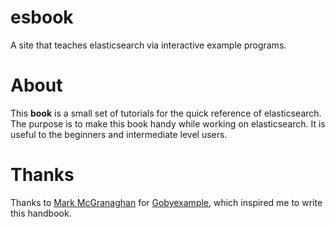 # esbook
 A site that teaches elasticsearch via interactive example programs.
 
 
# About
  This **book** is a small set of tutorials for the quick reference of elasticsearch. The purpose is to make this book handy while working on elasticsearch. It is useful to the beginners and intermediate level users.

 
# Thanks
  Thanks to [Mark McGranaghan](https://github.com/mmcgrana) for [Gobyexample](https://gobyexample.com), which inspired me to write this handbook.
  
